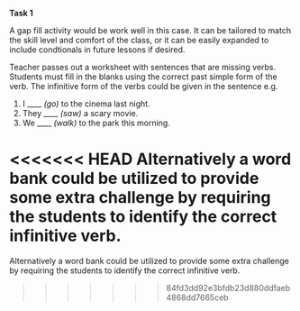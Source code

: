**Task 1**  

A gap fill activity would be work well in this case. It can be tailored to match the skill level and comfort of the class, or it can be easily expanded to include condtionals in future lessons if desired.  

Teacher passes out a worksheet with sentences that are missing verbs. Students must fill in the blanks using the correct past simple form of the verb. The infinitive form of the verbs could be given in the sentence e.g.  

1. I ____ *(go)* to the cinema last night.
2. They ____ *(saw)* a scary movie.
3. We ____ *(walk)* to the park this morning.  

<<<<<<< HEAD
Alternatively a word bank could be utilized to provide some extra challenge by requiring the students to identify the correct infinitive verb.
=======
Alternatively a word bank could be utilized to provide some extra challenge by requiring the students to identify the correct infinitive verb.
>>>>>>> 84fd3dd92e3bfdb23d880ddfaeb4868dd7665ceb
